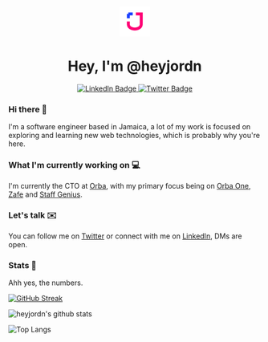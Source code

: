 <p align="center">
  <a href="https://heyjordn.com">
    <img alt="JordanJones" src="https://github.com/heyjordn/heyjordn/blob/master/static/apple-icon-120x120.png" width="60" />
  </a>
</p>
<h1 align="center">
  Hey, I'm @heyjordn
</h1>
<div id="badges" align="center">
  <a href="https://www.linkedin.com/in/heyjordn/">
    <img src="https://img.shields.io/badge/LinkedIn-blue?style=for-the-badge&logo=linkedin&logoColor=white" alt="LinkedIn Badge"/>
  </a>
  <a href="https://twitter.com/heyjordn">
    <img src="https://img.shields.io/badge/Twitter-blue?style=for-the-badge&logo=twitter&logoColor=white" alt="Twitter Badge"/>
  </a>
</div>

### Hi there 🌊

I'm a software engineer based in Jamaica, a lot of my work is focused on exploring and learning new web technologies, which is probably why you're here.

### What I'm currently working on 💻

I'm currently the CTO at [Orba](https://orba.io), with my primary focus being on [Orba One](https://orbaone.com), [Zafe](https://zafe.app) and [Staff Genius](https://staffgenius.io).

### Let's talk ✉️

You can follow me on [Twitter](https://twitter.com/jord_njones) or connect with me on [LinkedIn](https://www.linkedin.com/in/heyjordn/), DMs are open.

### Stats :dizzy:
Ahh yes, the numbers.

[![GitHub Streak](http://github-readme-streak-stats.herokuapp.com?user=heyjordn)](https://git.io/streak-stats)

![heyjordn's github stats](https://github-readme-stats.vercel.app/api?username=heyjordn&hide=contribs,issues)

![Top Langs](https://github-readme-stats.vercel.app/api/top-langs/?username=heyjordn&theme=buefy&layout=compact)


